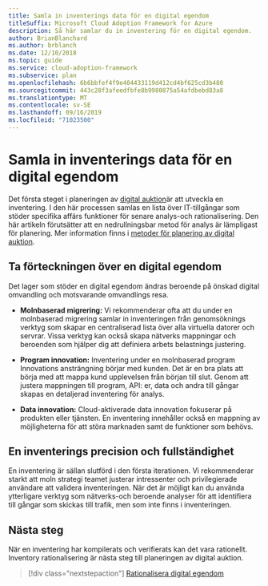 ```yaml
---
title: Samla in inventerings data för en digital egendom
titleSuffix: Microsoft Cloud Adoption Framework for Azure
description: Så här samlar du in inventering för en digital egendom.
author: BrianBlanchard
ms.author: brblanch
ms.date: 12/10/2018
ms.topic: guide
ms.service: cloud-adoption-framework
ms.subservice: plan
ms.openlocfilehash: 6b6bbfef4f9e404433119d412cd4bf625cd3b480
ms.sourcegitcommit: 443c28f3afeedfbfe8b9980875a54afdbebd83a8
ms.translationtype: MT
ms.contentlocale: sv-SE
ms.lasthandoff: 09/16/2019
ms.locfileid: "71023500"
---
```

# <a name="gather-inventory-data-for-a-digital-estate"></a>Samla in inventerings data för en digital egendom

Det första steget i planeringen av [digital auktion](./index.md)är att utveckla en inventering. I den här processen samlas en lista över IT-tillgångar som stöder specifika affärs funktioner för senare analys-och rationalisering. Den här artikeln förutsätter att en nedrullningsbar metod för analys är lämpligast för planering. Mer information finns i [metoder för planering av digital auktion](./approach.md).

## <a name="take-inventory-of-a-digital-estate"></a>Ta förteckningen över en digital egendom

Det lager som stöder en digital egendom ändras beroende på önskad digital omvandling och motsvarande omvandlings resa.

- **Molnbaserad migrering:**  Vi rekommenderar ofta att du under en molnbaserad migrering samlar in inventeringen från genomsöknings verktyg som skapar en centraliserad lista över alla virtuella datorer och servrar. Vissa verktyg kan också skapa nätverks mappningar och beroenden som hjälper dig att definiera arbets belastnings justering.

- **Program innovation:** Inventering under en molnbaserad program Innovations ansträngning börjar med kunden. Det är en bra plats att börja med att mappa kund upplevelsen från början till slut. Genom att justera mappningen till program, API: er, data och andra till gångar skapas en detaljerad inventering för analys.

- **Data innovation:** Cloud-aktiverade data innovation fokuserar på produkten eller tjänsten. En inventering innehåller också en mappning av möjligheterna för att störa marknaden samt de funktioner som behövs.

## <a name="accuracy-and-completeness-of-an-inventory"></a>En inventerings precision och fullständighet

En inventering är sällan slutförd i den första iterationen. Vi rekommenderar starkt att moln strategi teamet justerar intressenter och privilegierade användare att validera inventeringen. När det är möjligt kan du använda ytterligare verktyg som nätverks-och beroende analyser för att identifiera till gångar som skickas till trafik, men som inte finns i inventeringen.

## <a name="next-steps"></a>Nästa steg

När en inventering har kompilerats och verifierats kan det vara rationellt. Inventory rationalisering är nästa steg till planeringen av digital auktion.

> [!div class="nextstepaction"]
> [Rationalisera digital egendom](./rationalize.md)
